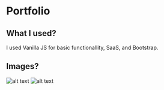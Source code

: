 # Portfolio

## What I used?

I used Vanilla JS for basic functionallity, SaaS, and Bootstrap.

## Images?
![alt text](https://i.imgur.com/CSSSR4t.png)
![alt text](https://i.imgur.com/0KS2Knm.png)
